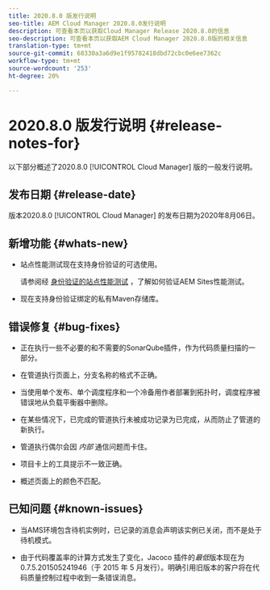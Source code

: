 ```yaml
---
title: 2020.8.0 版发行说明
seo-title: AEM Cloud Manager 2020.8.0发行说明
description: 可查看本页以获取Cloud Manager Release 2020.8.0的信息
seo-description: 可查看本页以获取AEM Cloud Manager 2020.8.0版的相关信息
translation-type: tm+mt
source-git-commit: 68330a3a6d9e1f95782418dbd72cbc0e6ee7362c
workflow-type: tm+mt
source-wordcount: '253'
ht-degree: 20%

---
```


# 2020.8.0 版发行说明 {#release-notes-for}

以下部分概述了2020.8.0 [!UICONTROL Cloud Manager] 版的一般发行说明。

## 发布日期 {#release-date}

版本2020.8.0 [!UICONTROL Cloud Manager] 的发布日期为2020年8月06日。

## 新增功能 {#whats-new}

* 站点性能测试现在支持身份验证的可选使用。

   请参阅经 [身份验证的站点性能测试](configuring-pipeline.md#authenticated-sites-performance) ，了解如何验证AEM Sites性能测试。

* 现在支持身份验证绑定的私有Maven存储库。

## 错误修复 {#bug-fixes}

* 正在执行一些不必要的和不需要的SonarQube插件，作为代码质量扫描的一部分。

* 在管道执行页面上，分支名称的格式不正确。

* 当使用单个发布、单个调度程序和一个冷备用作者部署到拓扑时，调度程序被错误地从负载平衡器中删除。

* 在某些情况下，已完成的管道执行未被成功记录为已完成，从而防止了管道的新执行。

* 管道执行偶尔会因 *内部* 通信问题而卡住。

* 项目卡上的工具提示不一致正确。

* 概述页面上的颜色不匹配。

## 已知问题 {#known-issues}

* 当AMS环境包含待机实例时，已记录的消息会声明该实例已关闭，而不是处于待机模式。

* 由于代码覆盖率的计算方式发生了变化，Jacoco 插件的&#x200B;_最低_&#x200B;版本现在为 0.7.5.201505241946（于 2015 年 5 月发行）。明确引用旧版本的客户将在代码质量控制过程中收到一条错误消息。
